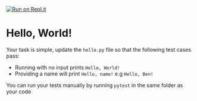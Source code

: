 [![Run on Repl.it](https://repl.it/badge/github/neo1908/eds-code-school-hello)](https://repl.it/github/neo1908/eds-code-school-hello)

# Hello, World!

Your task is simple, update the `hello.py` file so that the following test cases pass:
* Running with no input prints `Hello, World!`
* Providing a name will print `Hello, name!` e.g `Hello, Ben!`

You can run your tests manually by running `pytest` in the same folder as your code
